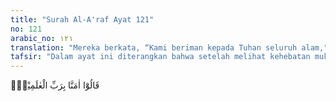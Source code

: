 ```yaml
---
title: "Surah Al-A'raf Ayat 121"
no: 121
arabic_no: ١٢١
translation: "Mereka berkata, “Kami beriman kepada Tuhan seluruh alam,"
tafsir: "Dalam ayat ini diterangkan bahwa setelah melihat kehebatan mukjizat Nabi Musa, maka para pesihir, serta merta bersujud kepada Allah, karena mereka yakin tentang kebenaran seruan Nabi Musa, dan ia bukan pesihir seperti yang mereka duga sebelumnya, sesuai dengan tuduhan Fir’aun dan para pembesarnya. Selain itu, mereka menyadari bahwa sihir mereka yang dibangga-banggakan selama ini hanyalah kebatilan dan tidak berdaya bila berhadapan dengan kebenaran yang datang dari Allah Yang Maha Kuasa. Mereka sudah tidak mempunyai rasa hormat sedikit pun kepada Fir’aun dan para pembesarnya yang telah berusaha dengan segala daya upaya untuk mengingkari kekuasaan dan kebesaran Allah, Pencipta dan Penguasa alam semesta.\n\nMengenai bersujudnya para pesihir tersebut, Allah menerangkannya dalam ayat yang lain sebagai berikut:\n\nLalu para pesihir itu merunduk bersujud, seraya berkata, “Kami telah percaya kepada Tuhannya Harun dan Musa.” (Taha/20:70)\n\nDalam ayat lain Allah berfirman:\n\nMaka menyungkurlah para pesihir itu, bersujud, mereka berkata, “Kami beriman kepada Tuhan seluruh alam”. (asy-Syu’ara’/26:46-47)"
---
```

قَالُوْٓا اٰمَنَّا بِرَبِّ الْعٰلَمِيْنَۙ 